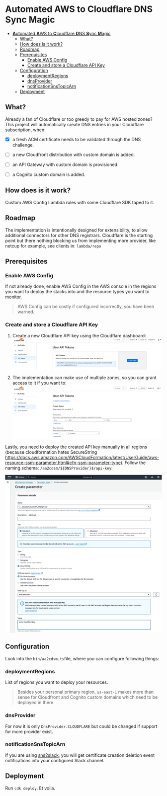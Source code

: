 # **A**utomated **A**WS to **C**loudflare **D**NS **S**ync **M**agic

- [**A**utomated **A**WS to **C**loudflare **D**NS **S**ync **M**agic](#automated-aws-to-cloudflare-dns-sync-magic)
  - [What?](#what)
  - [How does is it work?](#how-does-is-it-work)
  - [Roadmap](#roadmap)
  - [Prerequisites](#prerequisites)
    - [Enable AWS Config](#enable-aws-config)
    - [Create and store a Cloudflare API Key](#create-and-store-a-cloudflare-api-key)
  - [Configuration](#configuration)
    - [deploymentRegions](#deploymentregions)
    - [dnsProvider](#dnsprovider)
    - [notificationSnsTopicArn](#notificationsnstopicarn)
  - [Deployment](#deployment)


## What?

Already a fan of Cloudflare or too greedy to pay for AWS hosted zones? This project will automatically create DNS entries in your Cloudflare subscription, when:

- [x] a fresh ACM certificate needs to be validated through the DNS challenge.
- [ ] a new Cloudfront distribution with custom domain is added.
- [ ] an API Gateway with custom domain is provisioned.
- [ ] a Cognito custom domain is added.


## How does is it work?

Custom AWS Config Lambda rules with some Cloudflare SDK taped to it.


## Roadmap

The implementation is intentionally designed for extensibility, to allow additional connectors for other DNS registrars. Cloudflare is the starting point but there nothing blocking us from implementing more provider, like netcup for example, see clients in: `lambda/repo`

## Prerequisites

### Enable AWS Config

If not already done, enable AWS Config in the AWS console in the regions you want to deploy the stacks into and the resource types you want to monitor.

> AWS Config can be costly if configured incorrectly, you have been warned.

### Create and store a Cloudflare API Key

1) Create a new Cloudflare API key using the Cloudflare dashboard:
![Cloudflare API Key Creation](./assets/cf-api-token-1.png)

2) The implementation can make use of multiple zones, so you can grant access to it if you want to:
![Cloudflare API Key Creation](./assets/cf-api-token-2.png)

Lastly, you need to deploy the created API key manually in all regions (because cloudformation hates SecureString <https://docs.aws.amazon.com/AWSCloudFormation/latest/UserGuide/aws-resource-ssm-parameter.html#cfn-ssm-parameter-type>). Follow the naming schema: `/aa2cdsm/${DNSProvider}$/api-key`:

![Cloudflare API Key Creation](./assets/cf-api-token-3.png)


## Configuration
Look into the `bin/aa2cdsm.ts`file, where you can configure following things:

### deploymentRegions
List of regions you want to deploy your resources.

> Besides your personal primary region, `us-east-1` makes more than sense for Cloudfront and Cognito custom domains which need to be deployed in there.

### dnsProvider
For now it is only `DnsProvider.CLOUDFLARE` but could be changed if support for more provider exist.

### notificationSnsTopicArn

If you are using [sns2slack](https://github.com/hikkoiri/sns2slack), you will get certificate creation deletion event notifications into your configured Slack channel.

## Deployment
Run `cdk deploy`. Et voila.

